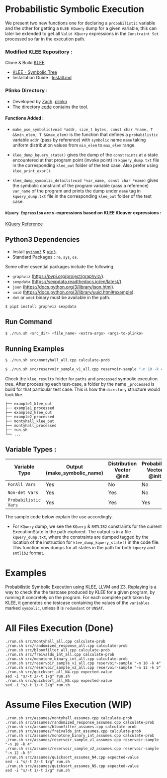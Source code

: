 # Probabilistic Symbolic Execution

We present two new functions one for declaring a `probabilistic` variable and the other for getting a `KLEE KQuery` dump
for a given variable, this can later be extended to get all `Valid KQuery` expressions in the `Constraint Set` processed so far in the execution path.

### Modified KLEE Repository :

Clone & Build [KLEE](http://klee.github.io/build-llvm9/).

- [KLEE - Symbolic Tree](https://github.com/lahiri-phdworks/klee/tree/symbolic_tree)
- Installation Guide : [Install.md](Install.md)

### Plinko Directory :

- Developed by [Zach](https://github.com/zsusag). [plinko](https://git.justinh.su/)
- The directory [code](code/plinko/README.md) contains the tool.

#### Functions Added :

- `make_pse_symbolic(void *addr, size_t bytes, const char *name, T &&min_elem, T &&max_elem)` is the function that defines a `probabilistic` variable `addr` (pass by reference) with `symbolic` name `name` taking uniform distribution values from `min_elem` to `max_elem` range.

- `klee_dump_kquery_state()` gives the dump of the `constraints` at a state encountered at that program point (invoke point) in `kquery_dump.txt` file in the corresponding `klee_out` folder of the test case. Also prefer using `klee_print_expr()`.

- `klee_dump_symbolic_details(void *var_name, const char *name)` gives the symbolic constraint of the program variable (pass a reference) `var_name` of the program and prints the dump under `name` tag in `kquery_dump.txt` file in the corresponding `klee_out` folder of the test case.

#### `KQuery Expression` are s-expressions based on KLEE Kleaver expressions :

[KQuery Reference](https://klee.github.io/docs/kquery/)

## Python3 Dependencies

- Install [`python3`](https://www.python.org/downloads/release/python-387/) & [`pip3`](https://www.educative.io/edpresso/installing-pip3-in-ubuntu).
- Standard Packages : `re`, `sys`, `os`.

Some other essential packages include the following

- `graphviz` (https://pypi.org/project/graphviz/).
- `sexpdata` (https://sexpdata.readthedocs.io/en/latest/).
- `json` (https://docs.python.org/3/library/json.html).
- `uuid` (https://docs.python.org/3/library/uuid.html#example).
- `dot` or `xdot` binary must be available in the path.

```
$ pip3 install graphviz sexpdata
```

## Run Command

```bash
$ ./run.sh <src_dir> <file_name> <extra-args> <args-to-plinko>
```

## Running Examples

```bash
$ ./run.sh src/montyhall_all.cpp calculate-prob
```

```bash
$ ./run.sh src/reservoir_sample_v1_all.cpp reservoir-sample "-n 10 -k 4"
```

Check the `klee_results` folder for `paths` and `processed` symbolic execution tree.
After processing each test-case, a folder by the name `_processed` is build for that particular test case. This is how the `directory` structure would look like.

```
├── example1_klee_out
├── example1_processed
├── example2_klee_out
├── example2_processed
├── montyhall_klee_out
├── montyhall_processed
├── run.sh
└── ...
```

## Variable Types :

| Variable Type        | Output (make_symbolic_name) | Distribution Vector @init | Probability Vector @init |
| -------------------- | --------------------------- | ------------------------- | ------------------------ |
| `ForAll Vars`        | Yes                         | No                        | No                       |
| `Non-det Vars`       | Yes                         | Yes                       | No                       |
| `Probabilistic Vars` | Yes                         | Yes                       | Yes                      |

The sample code below explain the use accordingly.

- For `KQuery` dump, we see the `KQuery` & `SMTLIB2` constraints for the current ExecutionState in the path explored. The output is in a file `kquery_dump.txt`, where the constraints are dumped tagged by the location of the instruction for `klee_dump_kquery_state()` in the code file. This function now dumps for all states in the path for both `kquery` and `smtlib2` format.

# Examples

Probabilistic Symbolic Execution using KLEE, LLVM and Z3.
Replaying is a way to check the the testcase produced by KLEE for a given program, by running it concretely on the program.
For each complete path taken by KLEE, it generates one testcase containing the values of the `variables` marked `symbolic`, unless it
is `redundant` or `UNSAT`.

# All Files Execution (Done)

```
./run.sh src/montyhall_all.cpp calculate-prob
./run.sh src/randomized_response_all.cpp calculate-prob
./run.sh src/bloomfilter_all.cpp calculate-prob
./run.sh src/freivalds_int_all.cpp calculate-prob
./run.sh src/monotone_binary_int_all.cpp calculate-prob
./run.sh src/reservoir_sample_v1_all.cpp reservoir-sample "-n 10 -k 4"
./run.sh src/reservoir_sample_v2_all.cpp reservoir-sample "-n 12 -k 5"
./run.sh src/quicksort_all_N4.cpp expected-value
sed -i "s/-t 2/-t 1/g" run.sh
./run.sh src/quicksort_all_N5.cpp expected-value
sed -i "s/-t 1/-t 2/g" run.sh
```

# Assume Files Execution (WIP)

```
./run.sh src/assumes/montyhall_assumes.cpp calculate-prob
./run.sh src/assumes/randomized_response_assumes.cpp calculate-prob
./run.sh src/assumes/bloomfilter_assumes.cpp calculate-prob
./run.sh src/assumes/freivalds_int_assumes.cpp calculate-prob
./run.sh src/assumes/monotone_binary_int_assumes.cpp calculate-prob
./run.sh src/assumes/reservoir_sample_v1_assumes.cpp reservoir-sample "-n 10 -k 4"
./run.sh src/assumes/reservoir_sample_v2_assumes.cpp reservoir-sample "-n 12 -k 5"
./run.sh src/assumes/quicksort_assumes_N4.cpp expected-value
sed -i "s/-t 2/-t 1/g" run.sh
./run.sh src/assumes/quicksort_assumes_N5.cpp expected-value
sed -i "s/-t 1/-t 2/g" run.sh
```
